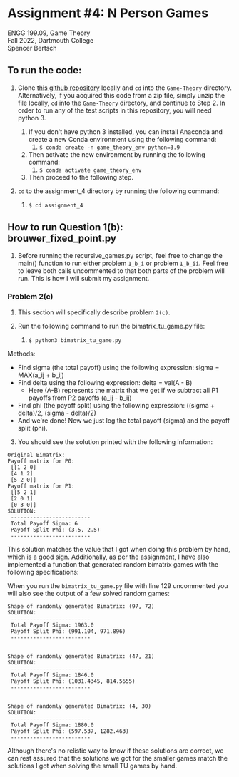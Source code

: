 # Assignment #4: N Person Games

ENGG 199.09, Game Theory  
Fall 2022, Dartmouth College  
Spencer Bertsch   

## To run the code: 

1. Clone [this github repository](https://github.com/spencerbertsch1/Game-Theory) locally and `cd` into the `Game-Theory` directory. 
Alternatively, if you acquired this code from a zip file, simply unzip the file locally, `cd` into the `Game-Theory` directory, and continue to Step 2. 
In order to run any of the test scripts in this repository, you will need python 3. 
   1. If you don't have python 3 installed, you can install Anaconda and create a new Conda environment using the following command:
      1. `$ conda create -n game_theory_env python=3.9`
   2. Then activate the new environment by running the following command:
       1. `$ conda activate game_theory_env`
   3. Then proceed to the following step. 
   
2. `cd` to the assignment_4 directory by running the following command:
   1. `$ cd assignment_4`


## How to run Question 1(b): brouwer_fixed_point.py

1. Before running the recursive_games.py script, feel free to change the main() function to run either problem `1_b_i` or problem `1_b_ii`. Feel free to leave both calls uncommented to that both parts of the problem will run. This is how I will submit my assignment. 

### Problem 2(c)

1. This section will specifically describe problem `2(c)`.

2. Run the following command to run the bimatrix_tu_game.py file: 
    1. `$ python3 bimatrix_tu_game.py`

Methods: 
-  Find sigma (the total payoff) using the following expression: sigma = MAX(a_ij + b_ij)
-  Find delta using the following expression: delta = val(A - B)
    - Here (A-B) represents the matrix that we get if we subtract all P1 payoffs from P2 payoffs (a_ij - b_ij)
- Find phi (the payoff split) using the following expression: ((sigma + delta)/2, (sigma - delta)/2)
- And we're done! Now we just log the total payoff (sigma) and the payoff split (phi). 

3. You should see the solution printed with the following information: 

``` 
Original Bimatrix:
Payoff matrix for P0: 
 [[1 2 0]
 [4 1 2]
 [5 2 0]]
Payoff matrix for P1: 
 [[5 2 1]
 [2 0 1]
 [0 3 0]]
SOLUTION: 
 ------------------------- 
 Total Payoff Sigma: 6 
 Payoff Split Phi: (3.5, 2.5) 
 -------------------------
```

This solution matches the value that I got when doing this problem by hand, which is a good sign. Additionally, as per the assignment, I have also implemented a function that generated random bimatrix games with the following specifications: 


When you run the `bimatrix_tu_game.py` file with line 129 uncommented you will also see the output of a few solved random games: 

```
Shape of randomly generated Bimatrix: (97, 72)
SOLUTION: 
 ------------------------- 
 Total Payoff Sigma: 1963.0 
 Payoff Split Phi: (991.104, 971.896) 
 -------------------------


Shape of randomly generated Bimatrix: (47, 21)
SOLUTION: 
 ------------------------- 
 Total Payoff Sigma: 1846.0 
 Payoff Split Phi: (1031.4345, 814.5655) 
 -------------------------


Shape of randomly generated Bimatrix: (4, 30)
SOLUTION: 
 ------------------------- 
 Total Payoff Sigma: 1880.0 
 Payoff Split Phi: (597.537, 1282.463) 
 -------------------------
```

Although there's no relistic way to know if these solutions are correct, we can rest assured that the solutions we got for the smaller games match the solutions I got when solving the small TU games by hand. 